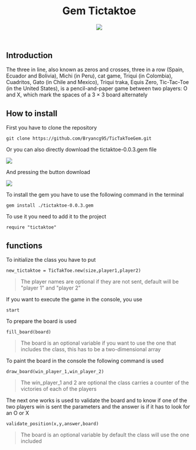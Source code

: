 <header class=text-center>

# Gem Tictaktoe

![](https://i.imgur.com/8egglps.jpg)



</header>


<section class=text-justify>

## Introduction


The three in line, also known as zeros and crosses, three in a row (Spain, Ecuador and Bolivia), Michi (in Peru), cat game, Triqui (in Colombia), Cuadritos, Gato (in Chile and Mexico), Triqui traka, Equis Zero, Tic-Tac-Toe (in the United States), is a pencil-and-paper game between two players: O and X, which mark the spaces of a 3 × 3 board alternately

</section>

<section class=text-justify>

## How to install

First you have to clone the repository


<pre><code>git clone https://github.com/Bryancg95/TicTakToeGem.git</code></pre>

Or you can also directly download the tictaktoe-0.0.3.gem file

![](https://i.imgur.com/o2jAgCI.png)


And pressing the button download

![](https://i.imgur.com/MTYdFxK.png)


To install the gem you have to use the following command in the terminal

<pre><code>gem install ./tictaktoe-0.0.3.gem</code></pre>



To use it you need to add it to the project

<pre><code>require "tictaktoe"</code></pre>


</section>

## functions


To initialize the class you have to put

<pre><code>new_tictaktoe = TicTakToe.new(size,player1,player2) </code></pre>


>The player names are optional if they are not sent, default will be "player 1" and "player 2"

If you want to execute the game in the console, you use

<pre><code>start</code></pre>


To prepare the board is used


<pre><code>fill_board(board)</code></pre>

>The board is an optional variable if you want to use the one that includes the class, this has to be a two-dimensional array


To paint the board in the console the following command is used


<pre><code>draw_board(win_player_1,win_player_2)</code></pre>

>The win_player_1 and 2 are optional the class carries a counter of the victories of each of the players

The next one works is used to validate the board and to know if one of the two players win is sent the parameters and the answer is if it has to look for an O or X

<pre><code>validate_position(x,y,answer,board)</code></pre>

>The board is an optional variable by default the class will use the one included